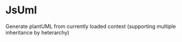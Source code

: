 # JsUml
Generate plantUML from currently loaded context (supporting multiple inheritance by heterarchy)
